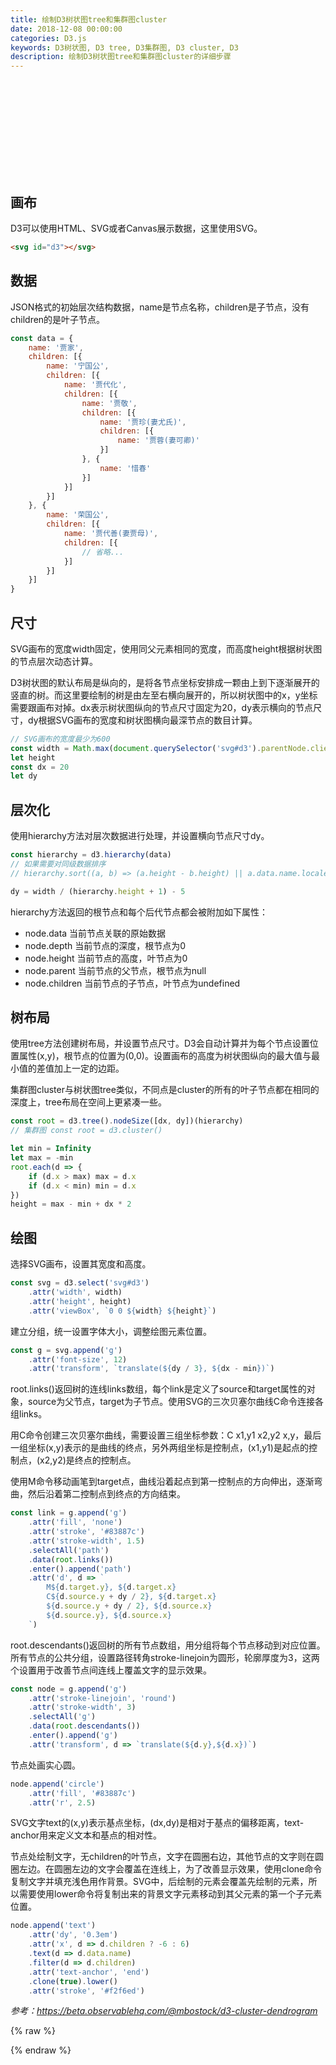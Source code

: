 ```yaml
---
title: 绘制D3树状图tree和集群图cluster
date: 2018-12-08 00:00:00
categories: D3.js
keywords: D3树状图, D3 tree, D3集群图, D3 cluster, D3
description: 绘制D3树状图tree和集群图cluster的详细步骤
---
```


<div class="scrollable-wrapper"><svg id="d3"></svg></div>

## 画布

D3可以使用HTML、SVG或者Canvas展示数据，这里使用SVG。

``` HTML
<svg id="d3"></svg>
```

## 数据

JSON格式的初始层次结构数据，name是节点名称，children是子节点，没有children的是叶子节点。

``` JavaScript
const data = {
    name: '贾家',
    children: [{
        name: '宁国公',
        children: [{
            name: '贾代化',
            children: [{
                name: '贾敬',
                children: [{
                    name: '贾珍(妻尤氏)',
                    children: [{
                        name: '贾蓉(妻可卿)'
                    }]
                }, {
                    name: '惜春'
                }]
            }]
        }]
    }, {
        name: '荣国公',
        children: [{
            name: '贾代善(妻贾母)',
            children: [{
                // 省略...
            }]
        }]
    }]
}
```

## 尺寸

SVG画布的宽度width固定，使用同父元素相同的宽度，而高度height根据树状图的节点层次动态计算。

D3树状图的默认布局是纵向的，是将各节点坐标安排成一颗由上到下逐渐展开的竖直的树。而这里要绘制的树是由左至右横向展开的，所以树状图中的x，y坐标需要跟画布对掉。dx表示树状图纵向的节点尺寸固定为20，dy表示横向的节点尺寸，dy根据SVG画布的宽度和树状图横向最深节点的数目计算。

``` JavaScript
// SVG画布的宽度最少为600
const width = Math.max(document.querySelector('svg#d3').parentNode.clientWidth, 600)
let height
const dx = 20
let dy
```

## 层次化

使用hierarchy方法对层次数据进行处理，并设置横向节点尺寸dy。

``` JavaScript
const hierarchy = d3.hierarchy(data)
// 如果需要对同级数据排序
// hierarchy.sort((a, b) => (a.height - b.height) || a.data.name.localeCompare(b.data.name))

dy = width / (hierarchy.height + 1) - 5
```

hierarchy方法返回的根节点和每个后代节点都会被附加如下属性：

- node.data 当前节点关联的原始数据
- node.depth 当前节点的深度，根节点为0
- node.height 当前节点的高度，叶节点为0
- node.parent 当前节点的父节点，根节点为null
- node.children 当前节点的子节点，叶节点为undefined

## 树布局

使用tree方法创建树布局，并设置节点尺寸。D3会自动计算并为每个节点设置位置属性(x,y)，根节点的位置为(0,0)。设置画布的高度为树状图纵向的最大值与最小值的差值加上一定的边距。

集群图cluster与树状图tree类似，不同点是cluster的所有的叶子节点都在相同的深度上，tree布局在空间上更紧凑一些。

``` JavaScript
const root = d3.tree().nodeSize([dx, dy])(hierarchy)
// 集群图 const root = d3.cluster()

let min = Infinity
let max = -min
root.each(d => {
    if (d.x > max) max = d.x
    if (d.x < min) min = d.x
})
height = max - min + dx * 2
```

## 绘图

选择SVG画布，设置其宽度和高度。

``` JavaScript
const svg = d3.select('svg#d3')
    .attr('width', width)
    .attr('height', height)
    .attr('viewBox', `0 0 ${width} ${height}`)
```

建立分组，统一设置字体大小，调整绘图元素位置。

``` JavaScript
const g = svg.append('g')
    .attr('font-size', 12)
    .attr('transform', `translate(${dy / 3}, ${dx - min})`)
```

root.links()返回树的连线links数组，每个link是定义了source和target属性的对象，source为父节点，target为子节点。使用SVG的三次贝塞尔曲线C命令连接各组links。

用C命令创建三次贝塞尔曲线，需要设置三组坐标参数：C x1,y1 x2,y2 x,y，最后一组坐标(x,y)表示的是曲线的终点，另外两组坐标是控制点，(x1,y1)是起点的控制点，(x2,y2)是终点的控制点。

使用M命令移动画笔到target点，曲线沿着起点到第一控制点的方向伸出，逐渐弯曲，然后沿着第二控制点到终点的方向结束。

``` JavaScript
const link = g.append('g')
    .attr('fill', 'none')
    .attr('stroke', '#83887c')
    .attr('stroke-width', 1.5)
    .selectAll('path')
    .data(root.links())
    .enter().append('path')
    .attr('d', d => `
        M${d.target.y}, ${d.target.x}
        C${d.source.y + dy / 2}, ${d.target.x}
        ${d.source.y + dy / 2}, ${d.source.x}
        ${d.source.y}, ${d.source.x}
    `)
```

root.descendants()返回树的所有节点数组，用分组将每个节点移动到对应位置。所有节点的公共分组，设置路径转角stroke-linejoin为圆形，轮廓厚度为3，这两个设置用于改善节点间连线上覆盖文字的显示效果。

``` JavaScript
const node = g.append('g')
    .attr('stroke-linejoin', 'round')
    .attr('stroke-width', 3)
    .selectAll('g')
    .data(root.descendants())
    .enter().append('g')
    .attr('transform', d => `translate(${d.y},${d.x})`)
```

节点处画实心圆。

``` JavaScript
node.append('circle')
    .attr('fill', '#83887c')
    .attr('r', 2.5)
```

SVG文字text的(x,y)表示基点坐标，(dx,dy)是相对于基点的偏移距离，text-anchor用来定义文本和基点的相对性。

节点处绘制文字，无children的叶节点，文字在圆圈右边，其他节点的文字则在圆圈左边。在圆圈左边的文字会覆盖在连线上，为了改善显示效果，使用clone命令复制文字并填充浅色用作背景。SVG中，后绘制的元素会覆盖先绘制的元素，所以需要使用lower命令将复制出来的背景文字元素移动到其父元素的第一个子元素位置。

``` JavaScript
node.append('text')
    .attr('dy', '0.3em')
    .attr('x', d => d.children ? -6 : 6)
    .text(d => d.data.name)
    .filter(d => d.children)
    .attr('text-anchor', 'end')
    .clone(true).lower()
    .attr('stroke', '#f2f6ed')
```

<cite>参考：https://beta.observablehq.com/@mbostock/d3-cluster-dendrogram</cite>


{% raw %}
<script src='/scripts/d3.v5.min.js'></script>
<script>
const data = {
    name: '贾家',
    children: [{
        name: '宁国公',
        children: [{
            name: '贾代化',
            children: [{
                name: '贾敬',
                children: [{
                    name: '贾珍(妻尤氏)',
                    children: [{
                        name: '贾蓉(妻可卿)'
                    }]
                }, {
                    name: '惜春'
                }]
            }]
        }]
    }, {
        name: '荣国公',
        children: [{
            name: '贾代善(妻贾母)',
            children: [{
                name: '贾赦(妻邢夫人)',
                children: [{
                    name: '贾琏(妻王熙凤)',
                    children: [{
                        name: '巧姐'
                    }]
                }, {
                    name: '迎春'
                }, {
                    name: '贾琮'
                }]
            }, {
                name: '贾政(妻王夫人)',
                children: [{
                    name: '贾珠(妻李纨)',
                    children: [{
                        name: '贾兰'
                    }]
                }, {
                    name: '元春'
                }, {
                    name: '宝玉'
                }, {
                    name: '贾环'
                }, {
                    name: '探春'
                }]
            }]
        }]
    }]
}

const width = Math.max(document.querySelector('svg#d3').parentNode.clientWidth, 600)
let height
const dx = 20
let dy

const hierarchy = d3.hierarchy(data)
// hierarchy.sort((a, b) => (a.height - b.height) || a.data.name.localeCompare(b.data.name))

dy = width / (hierarchy.height + 1) - 5

const root = d3.tree().nodeSize([dx, dy])(hierarchy)
// const root = d3.cluster()

let min = Infinity
let max = -min
root.each(d => {
    if (d.x > max) max = d.x
    if (d.x < min) min = d.x
})
height = max - min + dx * 2

const svg = d3.select('svg#d3')
    .attr('width', width)
    .attr('height', height)
    .attr('viewBox', `0 0 ${width} ${height}`)

const g = svg.append('g')
    .attr('font-size', 12)
    .attr('transform', `translate(${dy / 3}, ${dx - min})`)

const link = g.append('g')
    .attr('fill', 'none')
    .attr('stroke', '#83887c')
    .attr('stroke-width', 1.5)
    .selectAll('path')
    .data(root.links())
    .enter().append('path')
    .attr('d', d => `
        M${d.target.y}, ${d.target.x}
        C${d.source.y + dy / 2}, ${d.target.x}
        ${d.source.y + dy / 2}, ${d.source.x}
        ${d.source.y}, ${d.source.x}
    `)

const node = g.append('g')
    .attr('stroke-linejoin', 'round')
    .attr('stroke-width', 3)
    .selectAll('g')
    .data(root.descendants())
    .enter().append('g')
    .attr('transform', d => `translate(${d.y},${d.x})`)

node.append('circle')
    .attr('fill', '#83887c')
    .attr('r', 2.5)

node.append('text')
    .attr('dy', '0.3em')
    .attr('x', d => d.children ? -6 : 6)
    .text(d => d.data.name)
    .filter(d => d.children)
    .attr('text-anchor', 'end')
    .clone(true).lower()
    .attr('stroke', '#f2f6ed')
</script>
{% endraw %}
